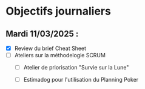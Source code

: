 # Objectifs journaliers

## Mardi 11/03/2025 :

- [X] Review du brief Cheat Sheet
- [ ] Ateliers sur la méthodelogie SCRUM
	- [ ] Atelier de priorisation "Survie sur la Lune"
	- [ ] Estimadog pour l'utilisation du Planning Poker

